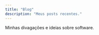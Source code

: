 ```yaml
---
title: "Blog"
description: "Meus posts recentes."
---
```


Minhas divagações e ideias sobre software.
